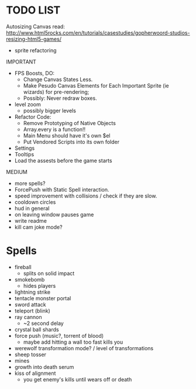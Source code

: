 TODO LIST
==============
Autosizing Canvas
read: http://www.html5rocks.com/en/tutorials/casestudies/gopherwoord-studios-resizing-html5-games/

- sprite refactoring

IMPORTANT
- FPS Boosts, DO:
	- Change Canvas States Less.
	- Make Pesudo Canvas Elements for Each Important Sprite (ie wizards) for pre-rendering;
	- Possibly: Never redraw boxes.
- level zoom
  - possibly bigger levels
- Refactor Code:
  - Remove Prototyping of Native Objects
  - Array.every is a function!!
  - Main Menu should have it's own $el
  - Put Vendored Scripts into its own folder
- Settings
- Tooltips
- Load the assests before the game starts

MEDIUM
- more spells?
- ForcePush with Static Spell interaction.
- speed improvement with collisions / check if they are slow.
- cooldown circles
- hud in general
- on leaving window pauses game
- write readme
- kill cam joke mode?

Spells
=========
- fireball
  - splits on solid impact
- smokebomb
  - hides players
- lightning strike
- tentacle monster portal
- sword attack
- teleport (blink)
- ray cannon
  - ~2 second delay
- crystal ball shards
- force push (music?, torrent of blood)
  - maybe add hitting a wall too fast kills you
- werewolf transformation mode? / level of transformations
- sheep tosser
- mines
- growth into death serum
- kiss of alignment
  - you get enemy's kills until wears off or death
